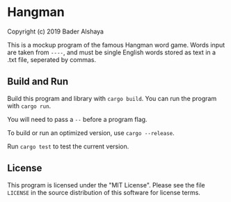 # Hangman

Copyright (c) 2019 Bader Alshaya

This is a mockup program of the famous Hangman word game. Words
input are taken from `----`, and must be single English words
stored as text in a .txt file, seperated by commas.


## Build and Run

Build this program and library with `cargo build`. You can
run the program with `cargo run`.

You will need to pass a
`--` before a program flag.

To build or run an optimized version, use `cargo --release`.

Run `cargo test` to test the current version.


## License

This program is licensed under the "MIT License". Please
see the file `LICENSE` in the source distribution of this
software for license terms.
